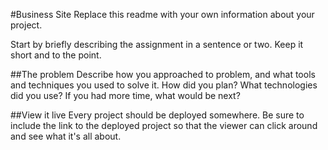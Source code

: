 #Business Site
Replace this readme with your own information about your project.

Start by briefly describing the assignment in a sentence or two. Keep it short and to the point.

##The problem
Describe how you approached to problem, and what tools and techniques you used to solve it. How did you plan? What technologies did you use? If you had more time, what would be next?

##View it live
Every project should be deployed somewhere. Be sure to include the link to the deployed project so that the viewer can click around and see what it's all about.
